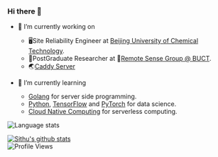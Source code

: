 ### Hi there 👋

- 🔭 I’m currently working on  
    - 🖥️Site Reliability Engineer at [Beijing University of Chemical Technology](https://www.buct.edu.cn).
    - 🔬PostGraduate Researcher at 📡[Remote Sense Group @ BUCT](https://cmp.buct.edu.cn/2020/0713/c3922a129276/page.htm).
    - 🌏[Caddy Server](https://github.com/caddyserver/caddy)

- 🌱 I’m currently learning 
    - [Golang](https://golang.org/) for server side programming.
    - [Python](https://www.python.org/), [TensorFlow](https://www.tensorflow.org/) and [PyTorch](https://pytorch.org/) for data science.
    - [Cloud Native Computing](https://www.cncf.io/) for serverless computing.  

![Language stats](https://github-readme-stats.vercel.app/api/top-langs/?username=w0n9&layout=compact)

[![Sithu's github stats](https://github-readme-stats.vercel.app/api?username=w0n9&show_icons=true&theme=buefy&hide=prs,issues)](https://github.com/w0n9)  
![Profile Views](https://visitor-badge.laobi.icu/badge?page_id=w0n9.w0n9)

<!--
**W0n9/W0n9** is a ✨ _special_ ✨ repository because its `README.md` (this file) appears on your GitHub profile.

Here are some ideas to get you started:

- 🔭 I’m currently working on ...
- 🌱 I’m currently learning ...
- 👯 I’m looking to collaborate on ...
- 🤔 I’m looking for help with ...
- 💬 Ask me about ...
- 📫 How to reach me: ...
- 😄 Pronouns: ...
- ⚡ Fun fact: ...
-->
